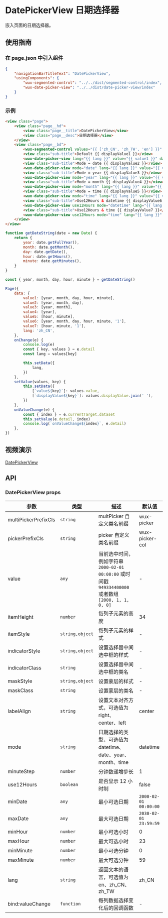 # DatePickerView 日期选择器

嵌入页面的日期选择器。

## 使用指南

### 在 page.json 中引入组件

```json
{
    "navigationBarTitleText": "DatePickerView",
    "usingComponents": {
        "wux-segmented-control": "../../dist/segmented-control/index",
        "wux-date-picker-view": "../../dist/date-picker-view/index"
    }
}
```

### 示例

```html
<view class="page">
    <view class="page__hd">
        <view class="page__title">DatePickerView</view>
        <view class="page__desc">日期选择器</view>
    </view>
    <view class="page__bd">
        <wux-segmented-control values="{{ ['zh_CN', 'zh_TW', 'en'] }}" bind:change="onChange" />
        <view class="sub-title">Default {{ displayValue1 }}</view>
        <wux-date-picker-view lang="{{ lang }}" value="{{ value1 }}" data-index="1" bind:valueChange="onValueChange" />
        <view class="sub-title">Mode = date {{ displayValue2 }}</view>
        <wux-date-picker-view mode="date" lang="{{ lang }}" value="{{ value2 }}" data-index="2" bind:valueChange="onValueChange" />
        <view class="sub-title">Mode = year {{ displayValue3 }}</view>
        <wux-date-picker-view mode="year" lang="{{ lang }}" value="{{ value3 }}" data-index="3" bind:valueChange="onValueChange" />
        <view class="sub-title">Mode = month {{ displayValue4 }}</view>
        <wux-date-picker-view mode="month" lang="{{ lang }}" value="{{ value4 }}" data-index="4" bind:valueChange="onValueChange" />
        <view class="sub-title">Mode = time {{ displayValue5 }}</view>
        <wux-date-picker-view mode="time" lang="{{ lang }}" value="{{ value5 }}" data-index="5" bind:valueChange="onValueChange" />
        <view class="sub-title">Use12Hours & datetime {{ displayValue6 }}</view>
        <wux-date-picker-view use12Hours mode="datetime" lang="{{ lang }}" value="{{ value6 }}" data-index="6" bind:valueChange="onValueChange" />
        <view class="sub-title">Use12Hours & time {{ displayValue7 }}</view>
        <wux-date-picker-view use12Hours mode="time" lang="{{ lang }}" value="{{ value7 }}" data-index="7" bind:valueChange="onValueChange" />
    </view>
</view>

```

```js
function getDateString(date = new Date) {
    return {
        year: date.getFullYear(),
        month: date.getMonth(),
        day: date.getDate(),
        hour: date.getHours(),
        minute: date.getMinutes(),
    }
}

const { year, month, day, hour, minute } = getDateString()

Page({
	data: {
        value1: [year, month, day, hour, minute],
        value2: [year, month, day],
        value3: [year, month],
        value4: [year],
        value5: [hour, minute],
        value6: [year, month, day, hour, minute, '1'],
        value7: [hour, minute, '1'],
        lang: 'zh_CN',
	},
    onChange(e) {
        console.log(e)
        const { key, values } = e.detail
        const lang = values[key]

        this.setData({
            lang,
        })
    },
    setValue(values, key) {
        this.setData({
            [`value${key}`]: values.value,
            [`displayValue${key}`]: values.displayValue.join(' '),
        })
    },
    onValueChange(e) {
        const { index } = e.currentTarget.dataset
        this.setValue(e.detail, index)
        console.log(`onValueChange${index}`, e.detail)
    },
})

```

## 视频演示

[DatePickerView](./_media/date-picker-view.mp4 ':include :type=iframe width=375px height=667px')

## API

### DatePickerView props

| 参数 | 类型 | 描述 | 默认值 |
| --- | --- | --- | --- |
| multiPickerPrefixCls | `string` | multPicker 自定义类名前缀 | wux-picker |
| pickerPrefixCls | `string` | picker 自定义类名前缀 | wux-picker-col |
| value | `any` | 当前选中时间，例如字符串 `2000-02-01 00:00:00` 或时间戳 `949334400000` 或者数组 `[2000, 1, 1, 0, 0]` | - |
| itemHeight | `number` | 每列子元素的高度 | 34 |
| itemStyle | `string,object` | 每列子元素的样式 | - |
| indicatorStyle | `string,object` | 设置选择器中间选中框的样式 | - |
| indicatorClass | `string` | 设置选择器中间选中框的类名 | - |
| maskStyle | `string,object` | 设置蒙层的样式 | - |
| maskClass | `string` | 设置蒙层的类名 | - |
| labelAlign | `string` | 设置文本对齐方式，可选值为 right、center、left | center |
| mode | `string` | 日期选择的类型，可选值为 datetime、date、year、month、time | datetime |
| minuteStep | `number` | 分钟数递增步长 | 1 |
| use12Hours | `boolean` | 是否显示 12 小时制 | false |
| minDate | `any` | 最小可选日期 | `2000-02-01 00:00:00` |
| maxDate | `any` | 最大可选日期 | `2030-02-01 23:59:59` |
| minHour | `number` | 最小可选小时 | 0 |
| maxHour | `number` | 最大可选小时 | 23 |
| minMinute | `number` | 最小可选分钟 | 0 |
| maxMinute | `number` | 最大可选分钟 | 59 |
| lang | `string` | 返回文本的语言，可选值为 en、zh_CN、zh_TW | zh_CN |
| bind:valueChange | `function` | 每列数据选择变化后的回调函数 | - |
